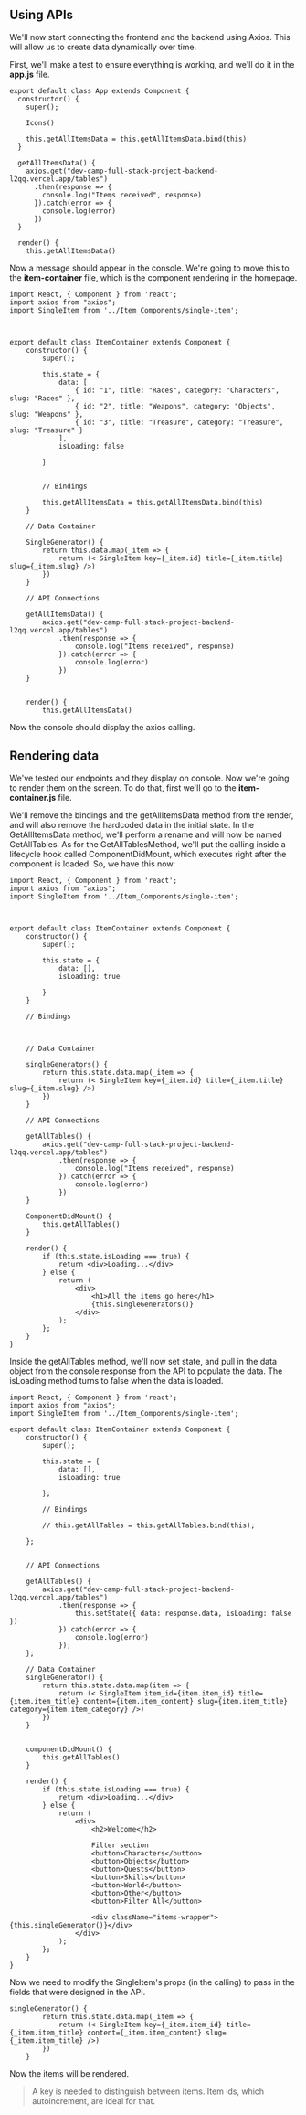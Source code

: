## Using APIs

We'll now start connecting the frontend and the backend using Axios. This will allow us to create data dynamically over time.

First, we'll make a test to ensure everything is working, and we'll do it in the **app.js** file.

```
export default class App extends Component {
  constructor() {
    super();

    Icons()

    this.getAllItemsData = this.getAllItemsData.bind(this)
  }

  getAllItemsData() {
    axios.get("dev-camp-full-stack-project-backend-l2qq.vercel.app/tables")
      .then(response => {
        console.log("Items received", response)
      }).catch(error => {
        console.log(error)
      })
  }

  render() {
    this.getAllItemsData()
```

Now a message should appear in the console. We're going to move this to the **item-container** file, which is the component rendering in the homepage.

```
import React, { Component } from 'react';
import axios from "axios";
import SingleItem from '../Item_Components/single-item';



export default class ItemContainer extends Component {
    constructor() {
        super();

        this.state = {
            data: [
                { id: "1", title: "Races", category: "Characters", slug: "Races" },
                { id: "2", title: "Weapons", category: "Objects", slug: "Weapons" },
                { id: "3", title: "Treasure", category: "Treasure", slug: "Treasure" }
            ],
            isLoading: false

        }


        // Bindings

        this.getAllItemsData = this.getAllItemsData.bind(this)
    }

    // Data Container

    SingleGenerator() {
        return this.data.map(_item => {
            return (< SingleItem key={_item.id} title={_item.title} slug={_item.slug} />)
        })
    }

    // API Connections

    getAllItemsData() {
        axios.get("dev-camp-full-stack-project-backend-l2qq.vercel.app/tables")
            .then(response => {
                console.log("Items received", response)
            }).catch(error => {
                console.log(error)
            })
    }


    render() {
        this.getAllItemsData()
```

Now the console should display the axios calling.

<!-- ##TODO: Create a way for me, as an admin, to delete user accounts. TBD when the project is delivered -->


## Rendering data

We've tested our endpoints and they display on console. Now we're going to render them on the screen. To do that, first we'll go to the **item-container.js** file.

We'll remove the bindings and the getAllItemsData method from the render, and will also remove the hardcoded data in the initial state. In the GetAllItemsData method, we'll perform a rename and will now be named GetAllTables. As for the GetAllTablesMethod, we'll put the calling inside a lifecycle hook called ComponentDidMount, which executes right after the component is loaded. So, we have this now:

```
import React, { Component } from 'react';
import axios from "axios";
import SingleItem from '../Item_Components/single-item';



export default class ItemContainer extends Component {
    constructor() {
        super();

        this.state = {
            data: [],
            isLoading: true

        }
    }

    // Bindings



    // Data Container

    singleGenerators() {
        return this.state.data.map(_item => {
            return (< SingleItem key={_item.id} title={_item.title} slug={_item.slug} />)
        })
    }

    // API Connections

    getAllTables() {
        axios.get("dev-camp-full-stack-project-backend-l2qq.vercel.app/tables")
            .then(response => {
                console.log("Items received", response)
            }).catch(error => {
                console.log(error)
            })
    }

    ComponentDidMount() {
        this.getAllTables()
    }

    render() {
        if (this.state.isLoading === true) {
            return <div>Loading...</div>
        } else {
            return (
                <div>
                    <h1>All the items go here</h1>
                    {this.singleGenerators()}
                </div>
            );
        };
    }
}
```

Inside the getAllTables method, we'll now set state, and pull in the data object from the console response from the API to populate the data. The isLoading method turns to false when the data is loaded.

```
import React, { Component } from 'react';
import axios from "axios";
import SingleItem from '../Item_Components/single-item';

export default class ItemContainer extends Component {
    constructor() {
        super();

        this.state = {
            data: [],
            isLoading: true

        };

        // Bindings

        // this.getAllTables = this.getAllTables.bind(this);

    };


    // API Connections

    getAllTables() {
        axios.get("dev-camp-full-stack-project-backend-l2qq.vercel.app/tables")
            .then(response => {
                this.setState({ data: response.data, isLoading: false })
            }).catch(error => {
                console.log(error)
            });
    };

    // Data Container
    singleGenerator() {
        return this.state.data.map(item => {
            return (< SingleItem item_id={item.item_id} title={item.item_title} content={item.item_content} slug={item.item_title} category={item.item_category} />)
        })
    }


    componentDidMount() {
        this.getAllTables()
    }

    render() {
        if (this.state.isLoading === true) {
            return <div>Loading...</div>
        } else {
            return (
                <div>
                    <h2>Welcome</h2>

                    Filter section
                    <button>Characters</button>
                    <button>Objects</button>
                    <button>Quests</button>
                    <button>Skills</button>
                    <button>World</button>
                    <button>Other</button>
                    <button>Filter All</button>

                    <div className="items-wrapper">{this.singleGenerator()}</div>
                </div>
            );
        };
    }
}
```

Now we need to modify the SingleItem's props (in the calling) to pass in the fields that were designed in the API.

```
singleGenerator() {
        return this.state.data.map(_item => {
            return (< SingleItem key={_item.item_id} title={_item.item_title} content={_item.item_content} slug={_item.item_title} />)
        })
    }
```

Now the items will be rendered.

> A key is needed to distinguish between items. Item ids, which autoincrement, are ideal for that.



